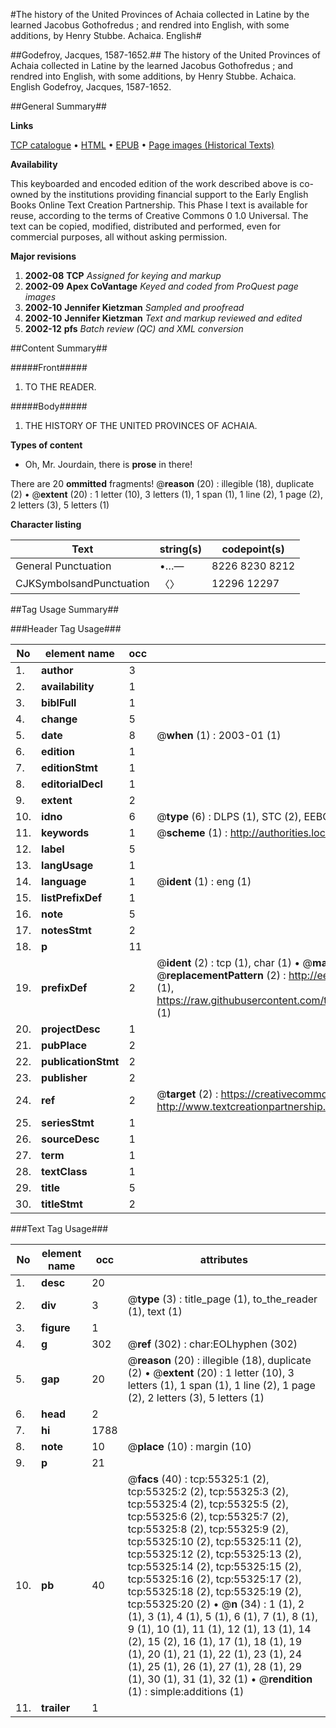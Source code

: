 #The history of the United Provinces of Achaia collected in Latine by the learned Jacobus Gothofredus ; and rendred into English, with some additions, by Henry Stubbe. Achaica. English#

##Godefroy, Jacques, 1587-1652.##
The history of the United Provinces of Achaia collected in Latine by the learned Jacobus Gothofredus ; and rendred into English, with some additions, by Henry Stubbe.
Achaica. English
Godefroy, Jacques, 1587-1652.

##General Summary##

**Links**

[TCP catalogue](http://www.ota.ox.ac.uk/tcp/)  • 
[HTML](http://tei.it.ox.ac.uk/tcp/Texts-HTML/free/A42/A42904.html)  • 
[EPUB](http://tei.it.ox.ac.uk/tcp/Texts-EPUB/free/A42/A42904.epub) • 
[Page images (Historical Texts)](https://data.historicaltexts.jisc.ac.uk/view?pubId=eebo-12166161e&pageId=eebo-12166161e-55325-1)

**Availability**

This keyboarded and encoded edition of the
	       work described above is co-owned by the institutions
	       providing financial support to the Early English Books
	       Online Text Creation Partnership. This Phase I text is
	       available for reuse, according to the terms of Creative
	       Commons 0 1.0 Universal. The text can be copied,
	       modified, distributed and performed, even for
	       commercial purposes, all without asking permission.

**Major revisions**

1. __2002-08__ __TCP__ *Assigned for keying and markup*
1. __2002-09__ __Apex CoVantage__ *Keyed and coded from ProQuest page images*
1. __2002-10__ __Jennifer Kietzman__ *Sampled and proofread*
1. __2002-10__ __Jennifer Kietzman__ *Text and markup reviewed and edited*
1. __2002-12__ __pfs__ *Batch review (QC) and XML conversion*

##Content Summary##

#####Front#####

1. TO THE READER.

#####Body#####

1. THE HISTORY OF THE UNITED PROVINCES OF ACHAIA.

**Types of content**

  * Oh, Mr. Jourdain, there is **prose** in there!

There are 20 **ommitted** fragments! 
 @__reason__ (20) : illegible (18), duplicate (2)  •  @__extent__ (20) : 1 letter (10), 3 letters (1), 1 span (1), 1 line (2), 1 page (2), 2 letters (3), 5 letters (1)

**Character listing**


|Text|string(s)|codepoint(s)|
|---|---|---|
|General Punctuation|•…—|8226 8230 8212|
|CJKSymbolsandPunctuation|〈〉|12296 12297|

##Tag Usage Summary##

###Header Tag Usage###

|No|element name|occ|attributes|
|---|---|---|---|
|1.|__author__|3||
|2.|__availability__|1||
|3.|__biblFull__|1||
|4.|__change__|5||
|5.|__date__|8| @__when__ (1) : 2003-01 (1)|
|6.|__edition__|1||
|7.|__editionStmt__|1||
|8.|__editorialDecl__|1||
|9.|__extent__|2||
|10.|__idno__|6| @__type__ (6) : DLPS (1), STC (2), EEBO-CITATION (1), OCLC (1), VID (1)|
|11.|__keywords__|1| @__scheme__ (1) : http://authorities.loc.gov/ (1)|
|12.|__label__|5||
|13.|__langUsage__|1||
|14.|__language__|1| @__ident__ (1) : eng (1)|
|15.|__listPrefixDef__|1||
|16.|__note__|5||
|17.|__notesStmt__|2||
|18.|__p__|11||
|19.|__prefixDef__|2| @__ident__ (2) : tcp (1), char (1)  •  @__matchPattern__ (2) : ([0-9\-]+):([0-9IVX]+) (1), (.+) (1)  •  @__replacementPattern__ (2) : http://eebo.chadwyck.com/downloadtiff?vid=$1&page=$2 (1), https://raw.githubusercontent.com/textcreationpartnership/Texts/master/tcpchars.xml#$1 (1)|
|20.|__projectDesc__|1||
|21.|__pubPlace__|2||
|22.|__publicationStmt__|2||
|23.|__publisher__|2||
|24.|__ref__|2| @__target__ (2) : https://creativecommons.org/publicdomain/zero/1.0/ (1), http://www.textcreationpartnership.org/docs/. (1)|
|25.|__seriesStmt__|1||
|26.|__sourceDesc__|1||
|27.|__term__|1||
|28.|__textClass__|1||
|29.|__title__|5||
|30.|__titleStmt__|2||


###Text Tag Usage###

|No|element name|occ|attributes|
|---|---|---|---|
|1.|__desc__|20||
|2.|__div__|3| @__type__ (3) : title_page (1), to_the_reader (1), text (1)|
|3.|__figure__|1||
|4.|__g__|302| @__ref__ (302) : char:EOLhyphen (302)|
|5.|__gap__|20| @__reason__ (20) : illegible (18), duplicate (2)  •  @__extent__ (20) : 1 letter (10), 3 letters (1), 1 span (1), 1 line (2), 1 page (2), 2 letters (3), 5 letters (1)|
|6.|__head__|2||
|7.|__hi__|1788||
|8.|__note__|10| @__place__ (10) : margin (10)|
|9.|__p__|21||
|10.|__pb__|40| @__facs__ (40) : tcp:55325:1 (2), tcp:55325:2 (2), tcp:55325:3 (2), tcp:55325:4 (2), tcp:55325:5 (2), tcp:55325:6 (2), tcp:55325:7 (2), tcp:55325:8 (2), tcp:55325:9 (2), tcp:55325:10 (2), tcp:55325:11 (2), tcp:55325:12 (2), tcp:55325:13 (2), tcp:55325:14 (2), tcp:55325:15 (2), tcp:55325:16 (2), tcp:55325:17 (2), tcp:55325:18 (2), tcp:55325:19 (2), tcp:55325:20 (2)  •  @__n__ (34) : 1 (1), 2 (1), 3 (1), 4 (1), 5 (1), 6 (1), 7 (1), 8 (1), 9 (1), 10 (1), 11 (1), 12 (1), 13 (1), 14 (2), 15 (2), 16 (1), 17 (1), 18 (1), 19 (1), 20 (1), 21 (1), 22 (1), 23 (1), 24 (1), 25 (1), 26 (1), 27 (1), 28 (1), 29 (1), 30 (1), 31 (1), 32 (1)  •  @__rendition__ (1) : simple:additions (1)|
|11.|__trailer__|1||
